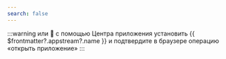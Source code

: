 ```yaml
---
search: false
---
```


:::warning или :thinking:
с помощью Центра приложения <a :href="'appstream://' + $frontmatter?.appstream?.id">установить {{ $frontmatter?.appstream?.name }}</a> и подтвердите в браузере операцию «открыть приложение»
:::
